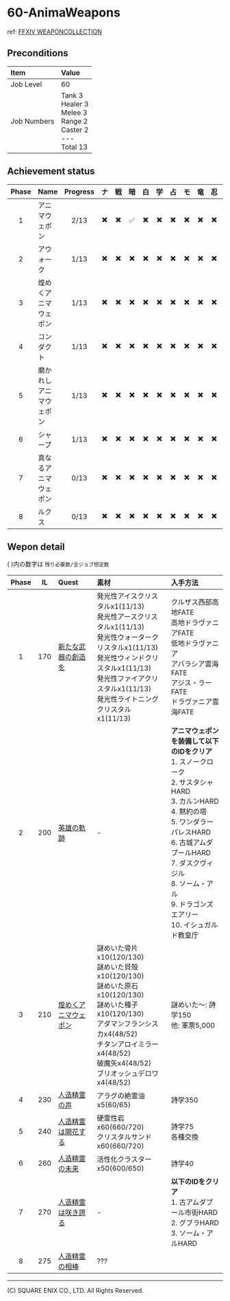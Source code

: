 # 60-AnimaWeapons

ref: [FFXIV WEAPONCOLLECTION](https://weapon.ffxivcollection.com/where/aw/)

## Preconditions

| Item | Value |
| :--- | :--- |
| Job Level | 60 |
| Job Numbers | Tank 3<br />Healer 3<br />Melee 3<br />Range 2<br />Caster 2<br />---<br />Total 13 |

## Achievement status

| Phase | Name | Progress | ナ | 戦 | 暗 | 白 | 学 | 占 | モ | 竜 | 忍 | 詩 | 機 | 黒 | 召 |
| :---: | :--- | :---: | :---: | :---: | :---: | :---: | :---: | :---: | :---: | :---: | :---: | :---: | :---: | :---: | :---: |
| 1 | アニマウェポン | 2/13 | :heavy_multiplication_x: | :heavy_multiplication_x: | :white_check_mark: | :heavy_multiplication_x: | :heavy_multiplication_x: | :heavy_multiplication_x: | :heavy_multiplication_x: | :heavy_multiplication_x: | :heavy_multiplication_x: | :heavy_multiplication_x: | :heavy_multiplication_x: | :white_check_mark: | :heavy_multiplication_x: |
| 2 | アウォーク | 1/13 | :heavy_multiplication_x: | :heavy_multiplication_x: | :heavy_multiplication_x: | :heavy_multiplication_x: | :heavy_multiplication_x: | :heavy_multiplication_x: | :heavy_multiplication_x: | :heavy_multiplication_x: | :heavy_multiplication_x: | :heavy_multiplication_x: | :heavy_multiplication_x: | :white_check_mark: | :heavy_multiplication_x: |
| 3 | 煌めくアニマウェポン | 1/13 | :heavy_multiplication_x: | :heavy_multiplication_x: | :heavy_multiplication_x: | :heavy_multiplication_x: | :heavy_multiplication_x: | :heavy_multiplication_x: | :heavy_multiplication_x: | :heavy_multiplication_x: | :heavy_multiplication_x: | :heavy_multiplication_x: | :heavy_multiplication_x: | :white_check_mark: | :heavy_multiplication_x: |
| 4 | コンダクト | 1/13 | :heavy_multiplication_x: | :heavy_multiplication_x: | :heavy_multiplication_x: | :heavy_multiplication_x: | :heavy_multiplication_x: | :heavy_multiplication_x: | :heavy_multiplication_x: | :heavy_multiplication_x: | :heavy_multiplication_x: | :heavy_multiplication_x: | :heavy_multiplication_x: | :white_check_mark: | :heavy_multiplication_x: |
| 5 | 磨かれしアニマウェポン | 1/13 | :heavy_multiplication_x: | :heavy_multiplication_x: | :heavy_multiplication_x: | :heavy_multiplication_x: | :heavy_multiplication_x: | :heavy_multiplication_x: | :heavy_multiplication_x: | :heavy_multiplication_x: | :heavy_multiplication_x: | :heavy_multiplication_x: | :heavy_multiplication_x: | :white_check_mark: | :heavy_multiplication_x: |
| 6 | シャープ | 1/13 | :heavy_multiplication_x: | :heavy_multiplication_x: | :heavy_multiplication_x: | :heavy_multiplication_x: | :heavy_multiplication_x: | :heavy_multiplication_x: | :heavy_multiplication_x: | :heavy_multiplication_x: | :heavy_multiplication_x: | :heavy_multiplication_x: | :heavy_multiplication_x: | :white_check_mark: | :heavy_multiplication_x: |
| 7 | 真なるアニマウェポン | 0/13 | :heavy_multiplication_x: | :heavy_multiplication_x: | :heavy_multiplication_x: | :heavy_multiplication_x: | :heavy_multiplication_x: | :heavy_multiplication_x: | :heavy_multiplication_x: | :heavy_multiplication_x: | :heavy_multiplication_x: | :heavy_multiplication_x: | :heavy_multiplication_x: | :heavy_multiplication_x: | :heavy_multiplication_x: |
| 8 | ルクス | 0/13 | :heavy_multiplication_x: | :heavy_multiplication_x: | :heavy_multiplication_x: | :heavy_multiplication_x: | :heavy_multiplication_x: | :heavy_multiplication_x: | :heavy_multiplication_x: | :heavy_multiplication_x: | :heavy_multiplication_x: | :heavy_multiplication_x: | :heavy_multiplication_x: | :heavy_multiplication_x: | :heavy_multiplication_x: |

## Wepon detail

( )内の数字は `残り必要数/全ジョブ想定数`

| Phase | IL | Quest | 素材 | 入手方法 |
| :---: | :---: | :--- | :--- | :--- |
| 1 | 170 | <a href="https://jp.finalfantasyxiv.com/lodestone/playguide/db/quest/0136a6df60a/" class="eorzeadb_link">新たな武器の創造を</a> | 発光性アイスクリスタルx1(11/13)<br />発光性アースクリスタルx1(11/13)<br />発光性ウォータークリスタルx1(11/13)<br />発光性ウィンドクリスタルx1(11/13)<br />発光性ファイアクリスタルx1(11/13)<br />発光性ライトニングクリスタルx1(11/13) | クルザス西部高地FATE<br />高地ドラヴァニアFATE<br />低地ドラヴァニア<br />アバラシア雲海FATE<br />アジス・ラーFATE<br />ドラヴァニア雲海FATE | 
| 2 | 200 | <a href="https://jp.finalfantasyxiv.com/lodestone/playguide/db/quest/3a19d47a205/" class="eorzeadb_link">英雄の軌跡</a>  | - | **アニマウェポンを装備して以下のIDをクリア**<br />1. スノークローク<br />2. サスタシャHARD<br />3. カルンHARD<br />4. 黙約の塔<br />5. ワンダラーパレスHARD<br />6. 古城アムダプールHARD<br />7. ダスクヴィジル<br />8. ソーム・アル<br />9. ドラゴンズエアリー<br />10. イシュガルド教皇庁 | 
| 3 | 210 | <a href="https://jp.finalfantasyxiv.com/lodestone/playguide/db/quest/a37d18ed018/" class="eorzeadb_link">煌めくアニマウェポン</a> | 謎めいた骨片x10(120/130)<br />謎めいた貝殻x10(120/130)<br />謎めいた原石x10(120/130)<br />謎めいた種子x10(120/130)<br />アダマンフランシスカx4(48/52)<br />チタンアロイミラーx4(48/52)<br />破魔矢x4(48/52)<br />ブリオッシュデロワx4(48/52) | 謎めいた〜: 詩学150<br />他: 軍票5,000 | 
| 4 | 230 | <a href="https://jp.finalfantasyxiv.com/lodestone/playguide/db/quest/bf6394ecf52/" class="eorzeadb_link">人造精霊の声</a> | アラグの絶霊油x5(60/65) | 詩学350 |
| 5 | 240 | <a href="https://jp.finalfantasyxiv.com/lodestone/playguide/db/quest/1ef99ba9eeb/" class="eorzeadb_link">人造精霊は開花する</a> | 硬霊性岩x60(660/720)<br />クリスタルサンドx60(660/720) | 詩学75<br />各種交換
| 6 | 260 | <a href="https://jp.finalfantasyxiv.com/lodestone/playguide/db/quest/855114f5906/" class="eorzeadb_link">人造精霊の未来</a> | 活性化クラスターx50(600/650) | 詩学40 | 
| 7 | 270 | <a href="https://jp.finalfantasyxiv.com/lodestone/playguide/db/quest/496ec3951a9/" class="eorzeadb_link">人造精霊は咲き誇る</a> | - | **以下のIDをクリア**<br />1. 古アムダプール市街HARD<br />2. グブラHARD<br />3. ソーム・アルHARD |
| 8 | 275 | <a href="https://jp.finalfantasyxiv.com/lodestone/playguide/db/quest/9da6270b969/" class="eorzeadb_link">人造精霊の相棒</a> | ??? | 

---
(C) SQUARE ENIX CO., LTD. All Rights Reserved.

<script src="https://img.finalfantasyxiv.com/lds/pc/global/js/eorzeadb/loader.js?v2"></script>